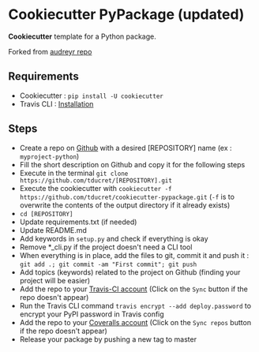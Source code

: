 # Cookiecutter PyPackage (updated)

**Cookiecutter** template for a Python package.

Forked from [audreyr repo](https://github.com/audreyr/cookiecutter-pypackage/)

## Requirements

- Cookiecutter : `pip install -U cookiecutter`
- Travis CLI : [Installation](https://github.com/travis-ci/travis.rb#installation)

## Steps

- Create a repo on [Github](https://github.com/new) with a desired [REPOSITORY] name (ex : `myproject-python`)
- Fill the short description on Github and copy it for the following steps
- Execute in the terminal `git clone https://github.com/tducret/[REPOSITORY].git`
- Execute the cookiecutter with `cookiecutter -f https://github.com/tducret/cookiecutter-pypackage.git` (`-f` is to overwrite the contents of the output directory if it already exists)
- `cd [REPOSITORY]`
- Update requirements.txt (if needed)
- Update README.md
- Add keywords in `setup.py` and check if everything is okay
- Remove *_cli.py if the project doesn't need a CLI tool
- When everything is in place, add the files to git, commit it and push it : `git add .; git commit -am "First commit"; git push`
- Add topics (keywords) related to the project on Github (finding your project will be easier)
- Add the repo to your [Travis-CI account](https://travis-ci.org/profile/tducret) (Click on the `Sync` button if the repo doesn't appear)
- Run the Travis CLI command `travis encrypt --add deploy.password` to encrypt your PyPI password in Travis config
- Add the repo to your [Coveralls account](https://coveralls.io/repos/new) (Click on the `Sync repos` button if the repo doesn't appear)
- Release your package by pushing a new tag to master